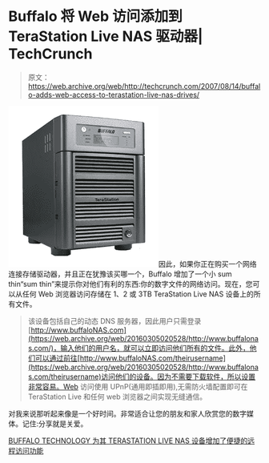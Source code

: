 # Buffalo 将 Web 访问添加到 TeraStation Live NAS 驱动器| TechCrunch

> 原文：<https://web.archive.org/web/http://techcrunch.com/2007/08/14/buffalo-adds-web-access-to-terastation-live-nas-drives/>

![tslive-left-lg.jpg](img/25fd2eb565afaf8cb1ae52f284800b45.png)因此，如果你正在购买一个网络连接存储驱动器，并且正在犹豫该买哪一个，Buffalo 增加了一个小 sum thin“sum thin”来提示你对他们有利的东西:你的数字文件的网络访问。现在，您可以从任何 Web 浏览器访问存储在 1、2 或 3TB TeraStation Live NAS 设备上的所有文件。

> 该设备包括自己的动态 DNS 服务器，因此用户只需登录[http://www.buffaloNAS.com](https://web.archive.org/web/20160305020528/http://www.buffalonas.com/)，输入他们的用户名，就可以立即访问他们所有的文件。此外，他们可以通过前往[http://www.buffaloNAS.com/theirusername](https://web.archive.org/web/20160305020528/http://www.buffalonas.com/theirusername)访问他们的设备。因为不需要下载软件，所以设置非常容易。Web 访问使用 UPnP(通用即插即用),无需防火墙配置即可在 TeraStation Live 和任何 web 浏览器之间实现无缝通信。

对我来说那听起来像是一个好时间。非常适合让您的朋友和家人欣赏您的数字媒体。记住:分享就是关爱。

[BUFFALO TECHNOLOGY 为其 TERASTATION LIVE NAS 设备增加了便捷的远程访问功能](https://web.archive.org/web/20160305020528/http://www.buffalotech.com/press/releases/buffalo-technology-adds-easy-remote-access-to-its-terastation-live-nas-device/)
